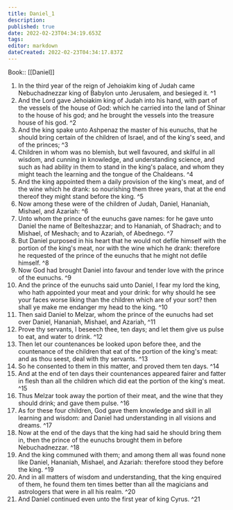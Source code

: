 ```yaml
---
title: Daniel_1
description: 
published: true
date: 2022-02-23T04:34:19.653Z
tags: 
editor: markdown
dateCreated: 2022-02-23T04:34:17.837Z
---
```


 Book:: [[Daniel]]
 1. In the third year of the reign of Jehoiakim king of Judah came Nebuchadnezzar king of Babylon unto Jerusalem, and besieged it. ^1
 2. And the Lord gave Jehoiakim king of Judah into his hand, with part of the vessels of the house of God: which he carried into the land of Shinar to the house of his god; and he brought the vessels into the treasure house of his god. ^2
 3. And the king spake unto Ashpenaz the master of his eunuchs, that he should bring certain of the children of Israel, and of the king's seed, and of the princes; ^3
 4. Children in whom was no blemish, but well favoured, and skilful in all wisdom, and cunning in knowledge, and understanding science, and such as had ability in them to stand in the king's palace, and whom they might teach the learning and the tongue of the Chaldeans. ^4
 5. And the king appointed them a daily provision of the king's meat, and of the wine which he drank: so nourishing them three years, that at the end thereof they might stand before the king. ^5
 6. Now among these were of the children of Judah, Daniel, Hananiah, Mishael, and Azariah: ^6
 7. Unto whom the prince of the eunuchs gave names: for he gave unto Daniel the name of Belteshazzar; and to Hananiah, of Shadrach; and to Mishael, of Meshach; and to Azariah, of Abednego. ^7
 8. But Daniel purposed in his heart that he would not defile himself with the portion of the king's meat, nor with the wine which he drank: therefore he requested of the prince of the eunuchs that he might not defile himself. ^8
 9. Now God had brought Daniel into favour and tender love with the prince of the eunuchs. ^9
 10. And the prince of the eunuchs said unto Daniel, I fear my lord the king, who hath appointed your meat and your drink: for why should he see your faces worse liking than the children which are of your sort? then shall ye make me endanger my head to the king. ^10
 11. Then said Daniel to Melzar, whom the prince of the eunuchs had set over Daniel, Hananiah, Mishael, and Azariah, ^11
 12. Prove thy servants, I beseech thee, ten days; and let them give us pulse to eat, and water to drink. ^12
 13. Then let our countenances be looked upon before thee, and the countenance of the children that eat of the portion of the king's meat: and as thou seest, deal with thy servants. ^13
 14. So he consented to them in this matter, and proved them ten days. ^14
 15. And at the end of ten days their countenances appeared fairer and fatter in flesh than all the children which did eat the portion of the king's meat. ^15
 16. Thus Melzar took away the portion of their meat, and the wine that they should drink; and gave them pulse. ^16
 17. As for these four children, God gave them knowledge and skill in all learning and wisdom: and Daniel had understanding in all visions and dreams. ^17
 18. Now at the end of the days that the king had said he should bring them in, then the prince of the eunuchs brought them in before Nebuchadnezzar. ^18
 19. And the king communed with them; and among them all was found none like Daniel, Hananiah, Mishael, and Azariah: therefore stood they before the king. ^19
 20. And in all matters of wisdom and understanding, that the king enquired of them, he found them ten times better than all the magicians and astrologers that were in all his realm. ^20
 21. And Daniel continued even unto the first year of king Cyrus. ^21
